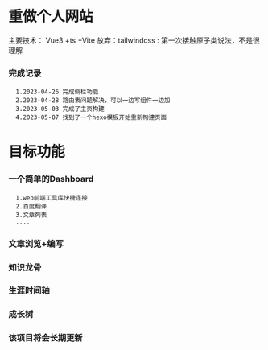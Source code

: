 # 重做个人网站

  主要技术： Vue3 +ts +Vite
  放弃：tailwindcss : 第一次接触原子类说法，不是很理解
  
### 完成记录

      1.2023-04-26 完成侧栏功能
      2.2023-04-28 路由表问题解决，可以一边写组件一边加
      3.2023-05-03 完成了主页构建
      4.2023-05-07 找到了一个hexo模板开始重新构建页面

# 目标功能

### 一个简单的Dashboard

      1.web前端工具库快捷连接
      2.百度翻译
      3.文章列表
      ....

### 文章浏览+编写

### 知识龙骨

### 生涯时间轴

### 成长树

### 该项目将会长期更新
